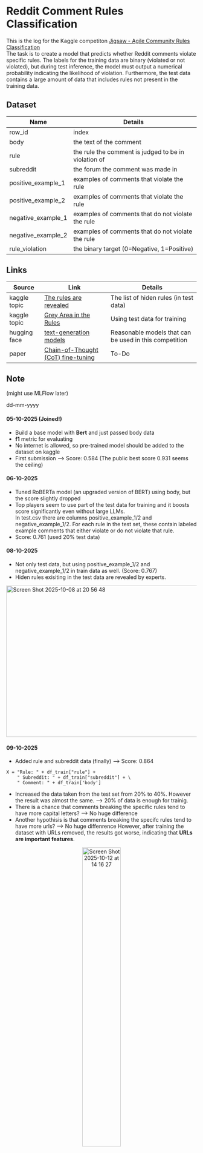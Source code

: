 # Reddit Comment Rules Classification
This is the log for the Kaggle competiton [Jigsaw - Agile Community Rules Classification](https://www.kaggle.com/competitions/jigsaw-agile-community-rules) <br>
The task is to create a model that predicts whether Reddit comments violate specific rules. The labels for the training data are binary (violated or not violated), but during test inference, the model must output a numerical probability indicating the likelihood of violation.
Furthermore, the test data contains a large amount of data that includes rules not present in the training data.


## Dataset
| Name | Details |
| --- | --- | 
| row_id | index |
| body | the text of the comment |
| rule | the rule the comment is judged to be in violation of |
| subreddit	| the forum the comment was made in |
| positive_example_1 | examples of comments that violate the rule |
| positive_example_2 | examples of comments that violate the rule |
| negative_example_1 | examples of comments that do not violate the rule |
| negative_example_2 | examples of comments that do not violate the rule |
| rule_violation | the binary target (0=Negative, 1=Positive)

<!-- ## Result

| notebook| score | details |
| --- | --- | --- |
| 01 | doing | --- |  -->

<!-- ## Paper
| No. | Status | Name | Detail | Date | Url |
| --- | --- | --- | --- | --- | --- | 
| 01 | doing | --- | --- | --- | --- | -->

## Links
| Source | Link | Details | 
| --- | --- | --- | 
| kaggle topic | [The rules are revealed](https://www.kaggle.com/competitions/jigsaw-agile-community-rules/discussion/607941) | The list of hiden rules (in test data) |
| kaggle topic | [Grey Area in the Rules](https://www.kaggle.com/competitions/jigsaw-agile-community-rules/discussion/598099#3267150) | Using test data for training | 
| hugging face | [text-generation models](https://huggingface.co/models?pipeline_tag=text-generation&sort=downloads) | Reasonable models that can be used in this competition |
| paper | [Chain-of-Thought (CoT) fine-tuning](https://arxiv.org/pdf/2508.11281) | To-Do |

## Note
(might use MLFlow later)

dd-mm-yyyy
#### 05-10-2025 (Joined!)
- Build a base model with <b>Bert</b> and just passed body data
- <b>f1</b> metric for evaluating
- No internet is allowed, so pre-trained model should be added to the dataset on kaggle
- First submission --> Score: 0.584 (The public best score 0.931 seems the ceiling)

#### 06-10-2025
- Tuned RoBERTa model (an upgraded version of BERT) using body, but the score slightly dropped
- Top players seem to use part of the test data for training and it boosts score significantly even without large LLMs. <br>
In test.csv there are columns positive_example_1/2 and negative_example_1/2.
For each rule in the test set, these contain labeled example comments that either violate or do not violate that rule.
- Score: 0.761 (used 20% test data)

#### 08-10-2025
- Not only test data, but using positive_example_1/2 and negative_example_1/2 in train data as well. (Score: 0.767)  
- Hiden rules exisiting in the test data are revealed by experts.
<img width="700" height="400" alt="Screen Shot 2025-10-08 at 20 56 48" src="https://github.com/user-attachments/assets/737170d2-f344-46fc-bf3c-7a7aac0ae1b0" />
  
#### 09-10-2025
- Added rule and subreddit data (finally) --> Score: 0.864
```
X = "Rule: " + df_train["rule"] +
    " Subreddit: " + df_train["subreddit"] + \
    " Comment: " + df_train['body']
```
- Increased the data taken from the test set from 20% to 40%. However the result was almost the same. --> 20% of data is enough for trainig.
- There is a chance that comments breaking the specific rules tend to have more capital letters? --> No huge difference <br>
- Another hypothisis is that comments breaking the specifc rules tend to have more urls? --> No huge diffenrence 
However, after training the dataset with URLs removed, the results got worse, indicating that <b>URLs are important features</b>. <br>
<p align="center">
  <img width="45%" alt="Screen Shot 2025-10-12 at 14 16 27" src="https://github.com/user-attachments/assets/93717880-5def-4232-b3bc-0e0378a2b7d8" /> </br>
  <img width="45%" alt="Screen Shot 2025-10-12 at 14 18 25" src="https://github.com/user-attachments/assets/e6fe0d08-7761-4e4b-a481-a9343a49cc3d" /> 
</p>

#### 12-10-2025
- Tried prompt engineering for urls such that
```
url = "https://onlyfans.com/user123"
print(build_prompt(url))
```
However, this processing took even more time and wasted resources which is not ideal



----------------------------------------------
- text mining
- synthetic data for tuning?
- switch to prompt engineering?
- prompt tuning, fine-tuning



